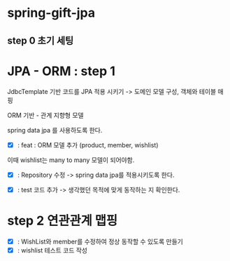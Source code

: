 # spring-gift-jpa

## step 0 초기 세팅

# JPA - ORM : step 1

JdbcTemplate 기반 코드를 JPA 적용 시키기 -> 도메인 모델 구성, 객체와 테이블 매핑

ORM 기반 - 관계 지향형 모델

spring data jpa 를 사용하도록 한다. 

-[X] : feat : ORM 모델 추가 (product, member, wishlist)

이때 wishlist는 many to many 모델이 되어야함.

-[X] : Repository 수정 -> spring data jpa를 적용시키도록 한다.

-[X] : test 코드 추가 -> 생각했던 목적에 맞게 동작하는 지 확인한다.

# step 2 연관관계 맵핑

- [X] : WishList와 member를 수정하여 정상 동작할 수 있도록 만들기
- [X] : wishlist 테스트 코드 작성
